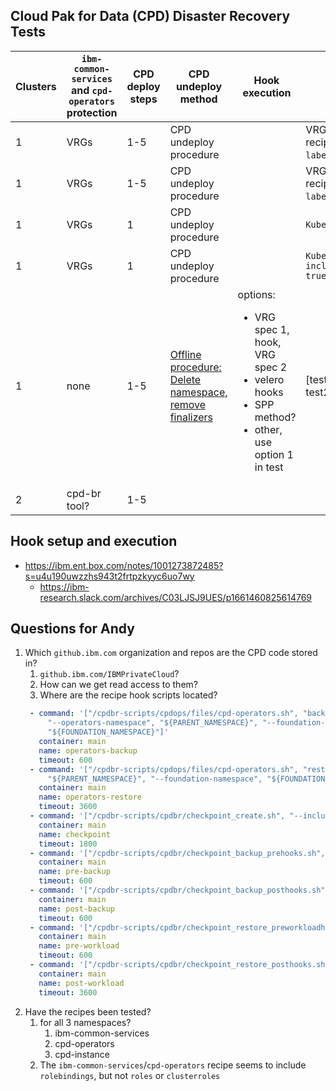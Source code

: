## Cloud Pak for Data (CPD) Disaster Recovery Tests

| Clusters | `ibm-common-services` and `cpd-operators` protection | CPD deploy steps | CPD undeploy method | Hook execution |Test description | VRG file | Test results | Slack link |
| ---------| ------------                                         | ---              | ---                 | ---            |---              | -----    | ---          | ---        |
|1|VRGs|1-5|CPD undeploy procedure||VRGs derived from recipes w/ `labelSelector`s present | [vrgs-cpd-labels.yaml](vrgs-cpd-labels.yaml)|
|1|VRGs|1-5|CPD undeploy procedure||VRGs derived from recipes w/ `labelSelector`s absent | [vrgs-cpd.yaml](vrgs-cpd.yaml)| [4 of 8 pods ready](test1results.md) | https://ibm-research.slack.com/archives/G01EC1VVA56/p1661300185045649
|1|VRGs|1|CPD undeploy procedure||`KubeObjectProtection: {}` | [vrgs-cpd-everything-namespaced.yaml](vrgs-cpd-everything-namespaced.yaml)
|1|VRGs|1|CPD undeploy procedure||`KubeObjectProtection: includeClusterResources: true` | [vrgs-cpd-everything.yaml](vrgs-cpd-everything.yaml)| | https://ibm-research.slack.com/archives/G01EC1VVA56/p1661445646846479
|1|none|1-5|[Offline procedure: Delete namespace, remove finalizers](https://www.ibm.com/docs/en/cloud-paks/cp-data/4.5.x?topic=obr-scenario-creating-offline-backup-cloud-pak-data-instance-restoring-it-same-cluster#concept_qpy_zpj_wqb__delete_namespaces)|options:<ul><li>VRG spec 1, hook, VRG spec 2<li>velero hooks<li>SPP method?<li>other, use option 1 in test | [test procedure] test2procedure.md | [vrg-capture.yaml](vrg-capture.yaml) [vrg-restore-1.yaml](vrg-restore-1.yaml) [vrg-restore-2.yaml](vrg-restore-2.yaml) | [test result](test2results.md) | https://ibm-research.slack.com/archives/G01EC1VVA56/p1661795759986199 https://ibm-research.slack.com/archives/G01EC1VVA56/p1661796307489459 https://ibm-research.slack.com/archives/G01EC1VVA56/p1661796526936669
|2|cpd-br tool?|1-5||

## Hook setup and execution
- https://ibm.ent.box.com/notes/1001273872485?s=u4u190uwzzhs943t2frtpzkyyc6uo7wy
   - https://ibm-research.slack.com/archives/C03LJSJ9UES/p1661460825614769
	
## Questions for Andy
1. Which `github.ibm.com` organization and repos are the CPD code stored in?
   1. `github.ibm.com/IBMPrivateCloud`?
   1. How can we get read access to them?
   1. Where are the recipe hook scripts located?
   ```yaml
    - command: '["/cpdbr-scripts/cpdops/files/cpd-operators.sh", "backup", "--backup-iam-data",
        "--operators-namespace", "${PARENT_NAMESPACE}", "--foundation-namespace",
        "${FOUNDATION_NAMESPACE}"]'
      container: main
      name: operators-backup
      timeout: 600
    - command: '["/cpdbr-scripts/cpdops/files/cpd-operators.sh", "restore", "--operators-namespace",
        "${PARENT_NAMESPACE}", "--foundation-namespace", "${FOUNDATION_NAMESPACE}"]'
      container: main
      name: operators-restore
      timeout: 3600
    - command: '["/cpdbr-scripts/cpdbr/checkpoint_create.sh", "--include-namespaces=${GROUP.cpd-instance-resources.namespaces}"]'
      container: main
      name: checkpoint
      timeout: 1800
    - command: '["/cpdbr-scripts/cpdbr/checkpoint_backup_prehooks.sh", "--include-namespaces=${GROUP.cpd-instance-resources.namespaces}"]'
      container: main
      name: pre-backup
      timeout: 600
    - command: '["/cpdbr-scripts/cpdbr/checkpoint_backup_posthooks.sh", "--include-namespaces=${GROUP.cpd-instance-resources.namespaces}"]'
      container: main
      name: post-backup
      timeout: 600
    - command: '["/cpdbr-scripts/cpdbr/checkpoint_restore_preworkloadhooks.sh", "--include-namespaces=${GROUP.cpd-instance-resources.namespaces}"]'
      container: main
      name: pre-workload
      timeout: 600
    - command: '["/cpdbr-scripts/cpdbr/checkpoint_restore_posthooks.sh", "--include-namespaces=${GROUP.cpd-instance-resources.namespaces}"]'
      container: main
      name: post-workload
      timeout: 3600
      ```
1. Have the recipes been tested?
   1. for all 3 namespaces?
      1. ibm-common-services
      1. cpd-operators
      1. cpd-instance
   1. The `ibm-common-services`/`cpd-operators` recipe seems to include `rolebindings`, but not `roles` or `clusterroles`
	
